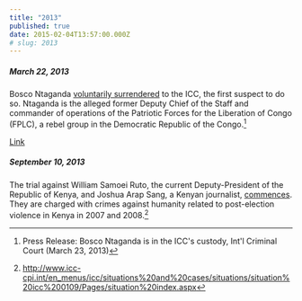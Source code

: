 ```yaml
---
title: "2013"
published: true
date: 2015-02-04T13:57:00.000Z
# slug: 2013
---
```


##### March 22, 2013

Bosco Ntaganda [voluntarily surrendered](http://www.icc-cpi.int/en_menus/icc/press%20and%20media/press%20releases/Pages/pr888.aspx) to the ICC, the first suspect to do so. Ntaganda is the alleged former Deputy Chief of the Staff and commander of operations of the Patriotic Forces for the Liberation of Congo (FPLC), a rebel group in the Democratic Republic of the Congo.[^source2013mar]

[Link](http://www.icc-cpi.int/en_menus/icc/press%20and%20media/press%20releases/Pages/pr888.aspx)

[^source2013mar]: Press Release: Bosco Ntaganda is in the ICC's custody, Int'l Criminal Court (March 23, 2013)





##### September 10, 2013

The trial against William Samoei Ruto, the current Deputy-President of the Republic of Kenya, and Joshua Arap Sang, a Kenyan journalist, [commences](http://www.icc-cpi.int/en_menus/icc/situations%20and%20cases/situations/situation%20icc%200109/Pages/situation%20index.aspx). They are charged with crimes against humanity related to post-election violence in Kenya in 2007 and 2008.[^source2013sep]

[^source2013sep]: http://www.icc-cpi.int/en_menus/icc/situations%20and%20cases/situations/situation%20icc%200109/Pages/situation%20index.aspx
